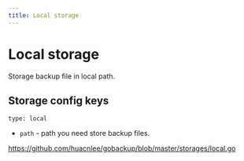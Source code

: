 ```yaml
---
title: Local storage
---
```


# Local storage

Storage backup file in local path.

## Storage config keys

`type: local`

- `path` - path you need store backup files.

https://github.com/huacnlee/gobackup/blob/master/storages/local.go
